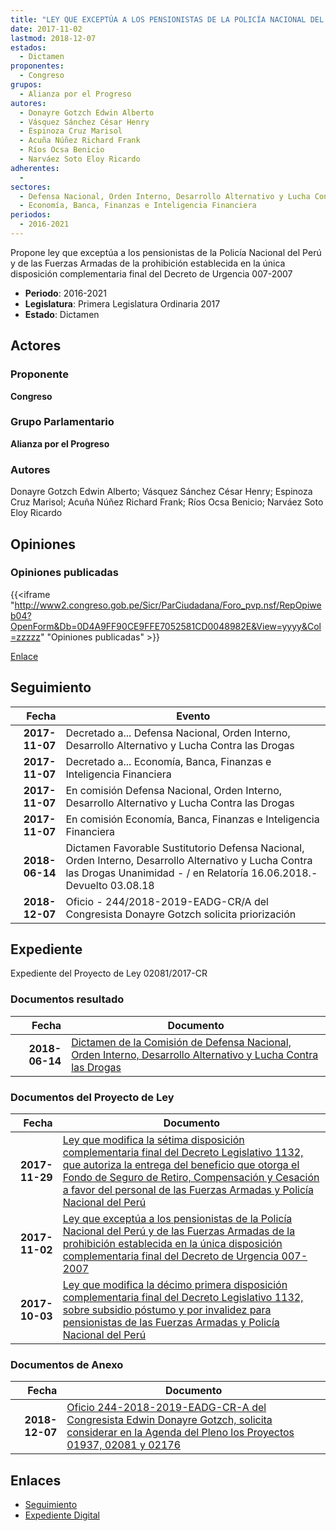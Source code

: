 ```yaml
---
title: "LEY QUE EXCEPTÚA A LOS PENSIONISTAS DE LA POLICÍA NACIONAL DEL PERÚ Y DE LAS FUERZAS ARMADAS DE LA PROHIBICIÓN ESTABLECIDA EN LA ÚNICA DISPOSICIÓN COMPLEMENTARIA FINAL DEL DECRETO DE URGENCIA 007-2007"
date: 2017-11-02
lastmod: 2018-12-07
estados: 
  - Dictamen
proponentes: 
  - Congreso
grupos: 
  - Alianza por el Progreso
autores: 
  - Donayre Gotzch Edwin Alberto
  - Vásquez Sánchez César Henry
  - Espinoza Cruz Marisol
  - Acuña Núñez Richard Frank
  - Ríos Ocsa Benicio
  - Narváez Soto Eloy Ricardo
adherentes: 
  - 
sectores: 
  - Defensa Nacional, Orden Interno, Desarrollo Alternativo y Lucha Contra las Drogas
  - Economía, Banca, Finanzas e Inteligencia Financiera
periodos: 
  - 2016-2021
---
```


Propone ley que exceptúa a los pensionistas de la Policía Nacional del Perú y de las Fuerzas Armadas de la prohibición establecida en la única disposición complementaria final del Decreto de Urgencia 007-2007

- **Periodo**: 2016-2021
- **Legislatura**: Primera Legislatura Ordinaria 2017
- **Estado**: Dictamen

## Actores

### Proponente

**Congreso**

### Grupo Parlamentario

**Alianza por el Progreso**

### Autores

Donayre Gotzch Edwin Alberto; Vásquez Sánchez César Henry; Espinoza Cruz Marisol; Acuña Núñez Richard Frank; Ríos Ocsa Benicio; Narváez Soto Eloy Ricardo


## Opiniones

### Opiniones publicadas

{{<iframe "http://www2.congreso.gob.pe/Sicr/ParCiudadana/Foro_pvp.nsf/RepOpiweb04?OpenForm&Db=0D4A9FF90CE9FFE7052581CD0048982E&View=yyyy&Col=zzzzz" "Opiniones publicadas" >}}

[Enlace](http://www2.congreso.gob.pe/Sicr/ParCiudadana/Foro_pvp.nsf/RepOpiweb04?OpenForm&Db=0D4A9FF90CE9FFE7052581CD0048982E&View=yyyy&Col=zzzzz)

## Seguimiento

| Fecha | Evento |
|------:|--------|
| **2017-11-07** | Decretado a... Defensa Nacional, Orden Interno, Desarrollo Alternativo y Lucha Contra las Drogas|
| **2017-11-07** | Decretado a... Economía, Banca, Finanzas e Inteligencia Financiera|
| **2017-11-07** | En comisión Defensa Nacional, Orden Interno, Desarrollo Alternativo y Lucha Contra las Drogas|
| **2017-11-07** | En comisión Economía, Banca, Finanzas e Inteligencia Financiera|
| **2018-06-14** | Dictamen Favorable Sustitutorio Defensa Nacional, Orden Interno, Desarrollo Alternativo y Lucha Contra las Drogas Unanimidad - / en Relatoría 16.06.2018.-Devuelto 03.08.18|
| **2018-12-07** | Oficio - 244/2018-2019-EADG-CR/A del Congresista Donayre Gotzch solicita priorización|


## Expediente

Expediente del Proyecto de Ley 02081/2017-CR


### Documentos resultado

| Fecha | Documento |
|------:|--------|
| **2018-06-14** | [Dictamen de la Comisión de Defensa Nacional, Orden Interno, Desarrollo Alternativo y Lucha Contra las Drogas](http://www.leyes.congreso.gob.pe/Documentos/2016_2021/Dictamenes/Proyectos_de_Ley/01937DC07MAY20180614.pdf) |

### Documentos del Proyecto de Ley

| Fecha | Documento |
|------:|--------|
| **2017-11-29** | [Ley que modifica la sétima disposición complementaria final del Decreto Legislativo 1132, que autoriza la entrega del beneficio que otorga el Fondo de Seguro de Retiro, Compensación y Cesación a favor del personal de las Fuerzas Armadas y Policía Nacional del Perú](http://www.leyes.congreso.gob.pe/Documentos/2016_2021/Proyectos_de_Ley_y_de_Resoluciones_Legislativas/PL0217620171129.pdf) |
| **2017-11-02** | [Ley que exceptúa a los pensionistas de la Policía Nacional del Perú y de las Fuerzas Armadas de la prohibición establecida en la única disposición complementaria final del Decreto de Urgencia 007-2007](http://www.leyes.congreso.gob.pe/Documentos/2016_2021/Proyectos_de_Ley_y_de_Resoluciones_Legislativas/PL0207220171102.PDF) |
| **2017-10-03** | [Ley que modifica la décimo primera disposición complementaria final del Decreto Legislativo 1132, sobre subsidio póstumo y por invalidez para pensionistas de las Fuerzas Armadas y Policía Nacional del Perú](http://www.leyes.congreso.gob.pe/Documentos/2016_2021/Proyectos_de_Ley_y_de_Resoluciones_Legislativas/PL01937_20171003.pdf) |

### Documentos de Anexo

| Fecha | Documento |
|------:|--------|
| **2018-12-07** | [Oficio 244-2018-2019-EADG-CR-A del Congresista Edwin Donayre Gotzch, solicita considerar en la Agenda del Pleno los Proyectos 01937, 02081 y 02176](http://www.leyes.congreso.gob.pe/Documentos/2016_2021/Oficios/Congresistas/OFICIO-244-2018-2019-EADG-CR-A.pdf) |

## Enlaces 

- [Seguimiento](http://www2.congreso.gob.pehttp://www2.congreso.gob.pe/Sicr/TraDocEstProc/CLProLey2016.nsf/f7fff46988ca05b1052578e100829cc7/a3ee95cf5b58ffaa052581cd0062e1b1?OpenDocument)
- [Expediente Digital](http://www2.congreso.gob.pehttp://www2.congreso.gob.pe/Sicr/TraDocEstProc/CLProLey2016.nsf/f7fff46988ca05b1052578e100829cc7/a3ee95cf5b58ffaa052581cd0062e1b1?OpenDocument&Click=05257FB7005EB655.eb71d0cf91d8294e05256cdf006b5706/$Body/0.1C6C)
